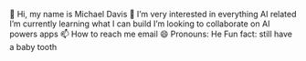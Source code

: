 👋 Hi, my name is Michael Davis
👀 I’m very interested in everything AI related
I’m currently learning what I can build 
I’m looking to collaborate on AI powers apps 
📫 How to reach me email
😄 Pronouns: He
Fun fact: still have a baby tooth 





